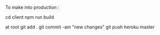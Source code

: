 To make into production :

cd client
npm run build 

at root
git add .
git commit -am "new changes"
git push heroku master